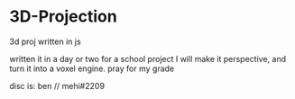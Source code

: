 # 3D-Projection
3d proj written in js

written it in a day or two for a school project
I will make it perspective, and turn it into a voxel engine.
pray for my grade

disc is:
ben // mehi#2209

